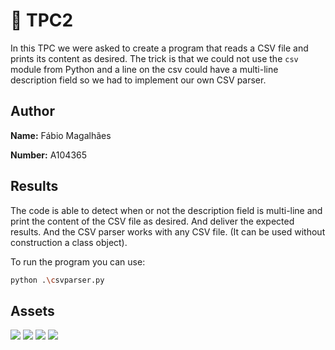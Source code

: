 # 📝 TPC2

In this TPC  we were asked to create a program that reads a CSV file and prints its content as desired.
The trick is that we could not use the `csv` module from Python and a line on the csv could have a multi-line description field so we had to implement our own CSV parser.

## Author
<p><strong>Name:</strong> Fábio Magalhães</p>
<p><strong>Number:</strong> A104365</p>

## Results

<!--
###### ⚠️ ATTENTION: To run the following commands you need to execute them from the root of the project and use at leat Python 3.10 (if not, you need to add the `__init__.py` file to the *utils* folder and every *TPC folder*.) 

To run the program you can use:
```bash
python -m TPC2.csvparser
```
-->

The code is able to detect when or not the description field is multi-line and print the content of the CSV file as desired. And deliver the expected results. And the CSV parser works with any CSV file. (It can be used without construction a class object).

To run the program you can use:
```bash
python .\csvparser.py
```

## Assets
![](https://i.imgur.com/bNqceAX.png)
![](https://i.imgur.com/Nv4VFD1.png)
![](https://i.imgur.com/fujTlFm.png)
![](https://i.imgur.com/qCx6KeI.png)